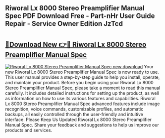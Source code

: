 ## Riworal Lx 8000 Stereo Preamplifier Manual Spec PDF Download Free - Part-nHr User Guide Repair - Service Owner Edition JzTcd

# <h2><a href="http://bc12727.oget.top/?id=Riworal+Lx+8000+Stereo+Preamplifier+Manual+Spec">🔗Download New 👉🔴 Riworal Lx 8000 Stereo Preamplifier Manual Spec</a></h2>

[![Riworal Lx 8000 Stereo Preamplifier Manual Spec new download](https://i.imgur.com/5g1atiW.png)](http://bc12727.oget.top/?id=Riworal+Lx+8000+Stereo+Preamplifier+Manual+Spec)
Your new Riworal Lx 8000 Stereo Preamplifier Manual Spec is now ready to use. This user manual provides a step-by-step guide to help you install, operate, and maintain your product. Before you begin using your Riworal Lx 8000 Stereo Preamplifier Manual Spec, please take a moment to read this manual carefully. It includes detailed instructions for setting up the product, as well as information on how to use its various features and capabilities. Riworal Lx 8000 Stereo Preamplifier Manual Spec advanced features include image recognition, voice commands, customizable profiles, and automatic backups, all easily controlled through the user-friendly and intuitive interface. Please Keep Us Updated Riworal Lx 8000 Stereo Preamplifier Manual Spec. Share your feedback and suggestions to help us improve our products and services.
